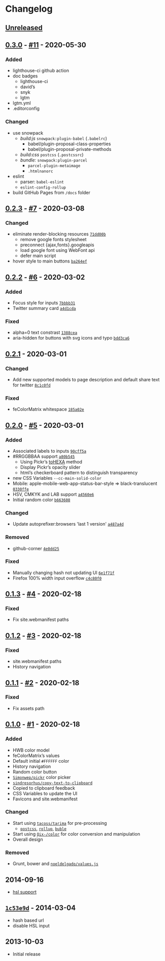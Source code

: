 # Changelog

## [Unreleased]

## [0.3.0] - [#11](https://github.com/noeldelgado/yacc/pull/11) - 2020-05-30
### Added
- lighthouse-ci github action
- doc badges
  - lighthouse-ci
  - david’s
  - snyk
  - lgtm
- lgtm.yml
- .editorconfig

### Changed
- use snowpack
  - *build:js* `snowpack:plugin-babel` (`.babelrc`)
    - babel/plugin-proposal-class-properties
    - babel/plugin-proposal-private-methods
  - *build:css* `postcss` (`.postcssrc`)
  - *bundle:* `snowpack:plugin-parcel`
    - `parcel-plugin-metaimage`
    - `.htmlnanorc`
- eslint
  - parser: `babel-eslint`
  - `eslint-config-rollup`
- build GitHub Pages from `/docs` folder

## [0.2.3] - [#7](https://github.com/noeldelgado/yacc/pull/7) - 2020-03-08
### Changed
- eliminate render-blocking resources [`71dd00b`](https://github.com/noeldelgado/yacc/commit/71dd00b77809e03a9586d93015fc5f61a61be630)
  - remove google fonts stylesheet
  - preconnect {ajax,fonts}.googleapis
  - load google font using WebFont api
  - defer main script
- hover style to main buttons [`ba264ef`](https://github.com/noeldelgado/yacc/commit/ba264efbc7b4b0a8b9310428a8500414a57f18a5)

## [0.2.2] - [#6](https://github.com/noeldelgado/yacc/pull/6) - 2020-03-02
### Added
- Focus style for inputs [`7bbbb31`](https://github.com/noeldelgado/yacc/commit/7bbbb315444100164eb1690211343d1b25572290)
- Twitter summary card [`a4d1cda`](https://github.com/noeldelgado/yacc/commit/a4d1cda00b63d7a47ad73f8f033e27388384ce07)

### Fixed
- alpha=0 text constrast [`1388cea`](https://github.com/noeldelgado/yacc/commit/1388cea18a8e51d99431c95847ff24b99356d283)
- aria-hidden for buttons with svg icons and typo [`bdd3ca6`](https://github.com/noeldelgado/yacc/commit/bdd3ca6570b161648952c01e221a23e54936aed7)

## [0.2.1] - 2020-03-01
### Changed
- Add new supported models to page description and default share text for twitter [`8c1c0fd`](https://github.com/noeldelgado/yacc/commit/8c1c0fddce26204dd410a429bc1040979a5e44c8)
### Fixed
- feColorMatrix whitespace [`185a02e`](https://github.com/noeldelgado/yacc/commit/185a02e41a8c3b97454376dd1f3b964c3749e6bc)

## [0.2.0] - [#5](https://github.com/noeldelgado/yacc/pull/5) - 2020-03-01
### Added
- Associated labels to inputs [`90cff5a`](https://github.com/noeldelgado/yacc/commit/90cff5a883c5e73464fc3d6177031d127b608441)
- #RRGGBBAA support [`a80b545`](https://github.com/noeldelgado/yacc/commit/a80b54514882fa478a242707547651fc0a49cc0d)
  - Using Pickr’s [toHEXA](https://github.com/Simonwep/pickr/blob/master/src/js/utils/hsvacolor.js#L39) method
  - Display Pickr’s opacity slider
  - html’s checkerboard pattern to distinguish transparency
- new CSS Variables `--cc-main-solid-color`
- Mobile: apple-mobile-web-app-status-bar-style => black-translucent [`0330ffe`](https://github.com/noeldelgado/yacc/commit/0330ffeb8113aa2a10b20156fcee5ba7fd01a8d7)
- HSV, CMKYK and LAB support [`a4560e6`](https://github.com/noeldelgado/yacc/commit/a4560e6b055b47060c033d98ba4068340c519eb8)
- Initial random color [`b663608`](https://github.com/noeldelgado/yacc/commit/b663608b3d51476c0482b6e647aa258c8384dac8)

### Changed
- Update autoprefixer:browsers 'last 1 version' [`a487a4d`](https://github.com/noeldelgado/yacc/commit/a487a4d95fd0899874149c5ea603320471224ce3)

### Removed
- github-corner [`4e0dd25`](https://github.com/noeldelgado/yacc/commit/4e0dd25a11c4f0585b7b346a26d485bbddf70875)

### Fixed
- Manually changing hash not updating UI [`6e1f71f`](https://github.com/noeldelgado/yacc/commit/6e1f71f168cba2f162780f0a17e6ddb23c6f4b04)
- Firefox 100% width input overflow [`c4c80f0`](https://github.com/noeldelgado/yacc/commit/c4c80f0eb412951ec4efd1e6376ebc156b557261)

## [0.1.3] - [#4](https://github.com/noeldelgado/yacc/pull/4) - 2020-02-18
### Fixed
- Fix site.webmanifest paths

## [0.1.2] - [#3](https://github.com/noeldelgado/yacc/pull/3) - 2020-02-18
### Fixed
- site.webmanifest paths
- History navigation

## [0.1.1] - [#2](https://github.com/noeldelgado/yacc/pull/2) - 2020-02-18
### Fixed
- Fix assets path

## [0.1.0] - [#1](https://github.com/noeldelgado/yacc/pull/1) - 2020-02-18
### Added
- HWB color model
- feColorMatrix’s values
- Default initial `#FFFFFF` color
- History navigation
- Random color button
- [`Simonwep/pickr`](https://github.com/Simonwep/pickr) color picker
- [`sindresorhus/copy-text-to-clipboard`](https://github.com/sindresorhus/copy-text-to-clipboard)
- Copied to clipboard feedback
- CSS Variables to update the UI
- Favicons and site.webmanifest

### Changed
- Start using [`tacoss/tarima`](https://github.com/tacoss/tarima) for pre-processing
	- [`postcss`](https://github.com/postcss/postcss), [`rollup`](https://github.com/rollup/rollup), [`buble`](https://github.com/bublejs/buble)
- Start using [`Qix-/color`](https://github.com/Qix-/color) for color conversion and manipulation
- Overall design

### Removed
- Grunt, bower and [`noeldelgado/values.js`](https://github.com/noeldelgado/values.js)

## 2014-09-16
- [hsl support](https://github.com/noeldelgado/yacc/commit/10daf75e196ef6fb45dc78857a81309d2155cda6)

## [`1c53e9d`](https://github.com/noeldelgado/yacc/commit/1c53e9d2426c8e4fcd5ef9a062fc9baaca8039a5) - 2014-03-04
- hash based url
- disable HSL input

## 2013-10-03
- Initial release

[Unreleased]: https://github.com/noeldelgado/yacc/compare/v0.2.3...HEAD
[0.3.0]: https://github.com/noeldelgado/yacc/compare/v0.2.3...v0.3.0
[0.2.3]: https://github.com/noeldelgado/yacc/compare/v0.2.2...v0.2.3
[0.2.2]: https://github.com/noeldelgado/yacc/compare/v0.2.1...v0.2.2
[0.2.1]: https://github.com/noeldelgado/yacc/compare/v0.2.0...v0.2.1
[0.2.0]: https://github.com/noeldelgado/yacc/compare/v0.1.3...v0.2.0
[0.1.3]: https://github.com/noeldelgado/yacc/compare/v0.1.2...v0.1.3
[0.1.2]: https://github.com/noeldelgado/yacc/compare/v0.1.1...v0.1.2
[0.1.1]: https://github.com/noeldelgado/yacc/compare/v0.1.0...v0.1.1
[0.1.0]: https://github.com/noeldelgado/yacc/releases/tag/v0.1.0
